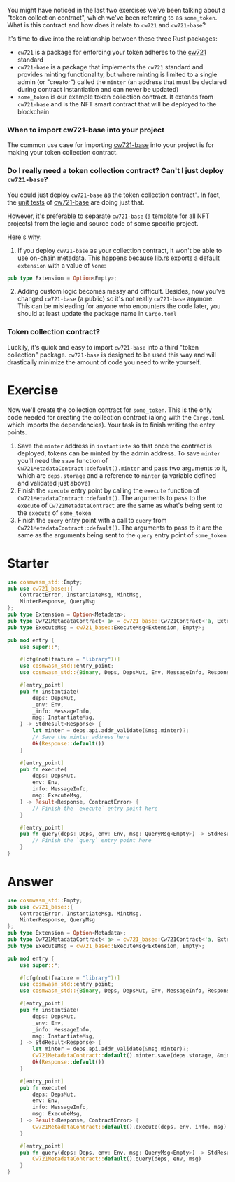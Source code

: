 <!---
Course: 2 
Lesson: 1
Exercise: 5

Title: When to use `cw721-base`

Storyline placeholder:
>
-->

You might have noticed in the last two exercises we've been talking about a "token collection contract", which we've been referring to as `some_token`. What is this contract and how does it relate to `cw721` and `cw721-base`?

It's time to dive into the relationship between these three Rust packages:

- `cw721` is a package for enforcing your token adheres to the [cw721](https://github.com/CosmWasm/cw-nfts/blob/main/packages/cw721/README.md) standard
- `cw721-base` is a package that implements the `cw721` standard and provides minting functionality, but where minting is limited to a single admin (or "creator") called the `minter` (an address that must be declared during contract instantiation and can never be updated)
- `some_token` is our example token collection contract. It extends from `cw721-base` and is the NFT smart contract that will be deployed to the blockchain

### When to import cw721-base into your project

The common use case for importing [cw721-base](https://crates.io/crates/cw721-base) into your project is for making your token collection contract.

### Do I really need a token collection contract? Can't I just deploy `cw721-base`?

You could just deploy `cw721-base` as the token collection contract". In fact, the [unit tests](https://github.com/CosmWasm/cw-nfts/blob/main/contracts/cw721-base/src/contract_tests.rs) of [cw721-base](https://github.com/CosmWasm/cw-nfts/blob/main/contracts/cw721-base/) are doing just that.

However, it's preferable to separate `cw721-base` (a template for all NFT projects) from the logic and source code of some specific project. 

Here's why:

1. If you deploy `cw721-base` as your collection contract, it won't be able to use on-chain metadata. This happens because [lib.rs](https://github.com/CosmWasm/cw-nfts/blob/main/contracts/cw721-base/src/lib.rs#L14-L15) exports a default `extension` with a value of `None`:

```rs
pub type Extension = Option<Empty>;
```

2. Adding custom logic becomes messy and difficult. Besides, now you've changed `cw721-base` (a public) so it's not really `cw721-base` anymore. This can be misleading for anyone who encounters the code later, you should at least update the package name in `Cargo.toml`

### Token collection contract?

Luckily, it's quick and easy to import `cw721-base` into a third "token collection" package. `cw721-base` is designed to be used this way and will drastically minimize the amount of code you need to write yourself.

# Exercise

Now we'll create the collection contract for `some_token`. This is the only code needed for creating the collection contract (along with the `Cargo.toml` which imports the dependencies). Your task is to finish writing the entry points.

1. Save the `minter` address in `instantiate` so that once the contract is deployed, tokens can be minted by the admin address. To save `minter` you'll need the `save` function of `Cw721MetadataContract::default().minter` and pass two arguments to it, which are `deps.storage` and a reference to `minter` (a variable defined and validated just above)
2. Finish the `execute` entry point by calling the `execute` function of `Cw721MetadataContract::default()`. The arguments to pass to the `execute` of `Cw721MetadataContract` are the same as what's being sent to the `execute` of `some_token`
3. Finish the `query` entry point with a call to `query` from `Cw721MetadataContract::default()`. The arguments to pass to it are the same as the arguments being sent to the `query` entry point of `some_token`

# Starter

```rs
use cosmwasm_std::Empty;
pub use cw721_base::{
    ContractError, InstantiateMsg, MintMsg, 
    MinterResponse, QueryMsg
};
pub type Extension = Option<Metadata>;
pub type Cw721MetadataContract<'a> = cw721_base::Cw721Contract<'a, Extension, Empty, Empty, Empty>;
pub type ExecuteMsg = cw721_base::ExecuteMsg<Extension, Empty>;

pub mod entry {
    use super::*;

    #[cfg(not(feature = "library"))]
    use cosmwasm_std::entry_point;
    use cosmwasm_std::{Binary, Deps, DepsMut, Env, MessageInfo, Response, StdResult};

    #[entry_point]
    pub fn instantiate(
        deps: DepsMut,
        _env: Env,
        _info: MessageInfo,
        msg: InstantiateMsg,
    ) -> StdResult<Response> {
        let minter = deps.api.addr_validate(&msg.minter)?;
        // Save the minter address here
        Ok(Response::default())
    }

    #[entry_point]
    pub fn execute(
        deps: DepsMut,
        env: Env,
        info: MessageInfo,
        msg: ExecuteMsg,
    ) -> Result<Response, ContractError> {
        // Finish the `execute` entry point here
    }

    #[entry_point]
    pub fn query(deps: Deps, env: Env, msg: QueryMsg<Empty>) -> StdResult<Binary> {
        // Finish the `query` entry point here
    }
}
```

# Answer

```rs
use cosmwasm_std::Empty;
pub use cw721_base::{
    ContractError, InstantiateMsg, MintMsg, 
    MinterResponse, QueryMsg
};
pub type Extension = Option<Metadata>;
pub type Cw721MetadataContract<'a> = cw721_base::Cw721Contract<'a, Extension, Empty, Empty, Empty>;
pub type ExecuteMsg = cw721_base::ExecuteMsg<Extension, Empty>;

pub mod entry {
    use super::*;

    #[cfg(not(feature = "library"))]
    use cosmwasm_std::entry_point;
    use cosmwasm_std::{Binary, Deps, DepsMut, Env, MessageInfo, Response, StdResult};

    #[entry_point]
    pub fn instantiate(
        deps: DepsMut,
        _env: Env,
        _info: MessageInfo,
        msg: InstantiateMsg,
    ) -> StdResult<Response> {
        let minter = deps.api.addr_validate(&msg.minter)?;
        Cw721MetadataContract::default().minter.save(deps.storage, &minter)?;
        Ok(Response::default())
    }

    #[entry_point]
    pub fn execute(
        deps: DepsMut,
        env: Env,
        info: MessageInfo,
        msg: ExecuteMsg,
    ) -> Result<Response, ContractError> {
        Cw721MetadataContract::default().execute(deps, env, info, msg)
    }

    #[entry_point]
    pub fn query(deps: Deps, env: Env, msg: QueryMsg<Empty>) -> StdResult<Binary> {
        Cw721MetadataContract::default().query(deps, env, msg)
    }
}
```